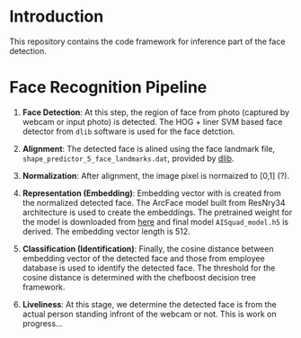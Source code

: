 # Introduction
This repository contains the code framework for inference part of the face detection. 

# Face Recognition Pipeline
 1. **Face Detection**: At this step, the region of face from photo (captured by webcam or input photo) is detected. The HOG + liner SVM based face detector from `dlib` software is used for the face detction. 

1. **Alignment**: 
The detected face is alined using the face landmark file, `shape_predictor_5_face_landmarks.dat`, provided by [dlib](http://dlib.net/files/).

1. **Normalization**: After alignment, the image pixel is normaized to [0,1] (?).


1. **Representation (Embedding)**: Embedding vector with is created from the normalized detected face. The ArcFace model built from ResNry34 architecture is used to create the embeddings. The pretrained weight for the model is downloaded from [here](https://github.com/serengil/deepface_models/releases) and final model `AISquad_model.h5` is derived. The embedding vector length is 512. 

1. **Classification (Identification)**: Finally, the cosine distance between embedding vector of the detected face and those from employee database is used to identify the detected face. The threshold for the cosine distance is determined with the chefboost decision tree framework.  

6. **Liveliness**: At this stage, we determine the detected face is from the actual person standing infront of the webcam or not. This is work on progress...


